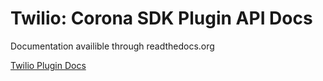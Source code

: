 # Twilio: Corona SDK Plugin API Docs

Documentation availible through readthedocs.org

[Twilio Plugin Docs](http://plugin-twilio-docs.rtfd.org)